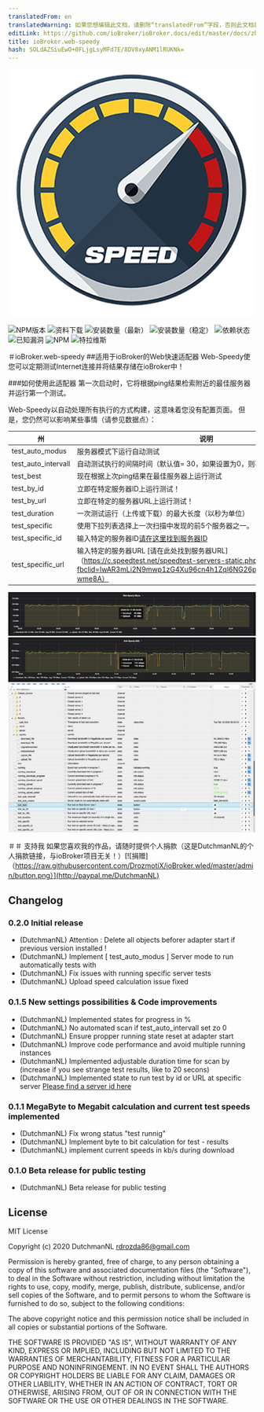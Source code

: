 ```yaml
---
translatedFrom: en
translatedWarning: 如果您想编辑此文档，请删除“translatedFrom”字段，否则此文档将再次自动翻译
editLink: https://github.com/ioBroker/ioBroker.docs/edit/master/docs/zh-cn/adapterref/iobroker.web-speedy/README.md
title: ioBroker.web-speedy
hash: SOLdAZSiuEwO+0FLjgLsyMFd7E/8DV8xyANM1lRUKNk=
---
```

![标识](../../../en/adapterref/iobroker.web-speedy/admin/web-speedy.png)

![NPM版本](http://img.shields.io/npm/v/iobroker.web-speedy.svg)
![资料下载](https://img.shields.io/npm/dm/iobroker.web-speedy.svg)
![安装数量（最新）](http://iobroker.live/badges/web-speedy-installed.svg)
![安装数量（稳定）](http://iobroker.live/badges/web-speedy-stable.svg)
![依赖状态](https://img.shields.io/david/DrozmotiX/iobroker.web-speedy.svg)
![已知漏洞](https://snyk.io/test/github/DrozmotiX/ioBroker.web-speedy/badge.svg)
![NPM](https://nodei.co/npm/iobroker.web-speedy.png?downloads=true)
![特拉维斯](http://img.shields.io/travis/DrozmotiX/ioBroker.web-speedy/master.svg)

＃ioBroker.web-speedy
##适用于ioBroker的Web快速适配器
Web-Speedy使您可以定期测试Internet连接并将结果存储在ioBroker中！

###如何使用此适配器
第一次启动时，它将根据ping结果检索附近的最佳服务器并运行第一个测试。

Web-Speedy以自动处理所有执行的方式构建，这意味着您没有配置页面。
但是，您仍然可以影响某些事情（请参见数据点）：

|州|说明|
|---------------------|--------------------------------------------------------------------------------------------------------------------------------------------------------------------------------------|
| test_auto_modus |服务器模式下运行自动测试 |
| test_auto_intervall |自动测试执行的间隔时间（默认值= 30，如果设置为0，则不会运行任何自动测试！）|
| test_best |现在根据上次ping结果在最佳服务器上运行测试|
| test_by_id |立即在特定服务器ID上运行测试！ |
| test_by_url |立即在特定的服务器URL上运行测试！ |
| test_duration |一次测试运行（上传或下载）的最大长度（以秒为单位）|
| test_specific |使用下拉列表选择上一次扫描中发现的前5个服务器之一。 |
| test_specific_id |输入特定的服务器ID[请在这里找到服务器ID](https://c.speedtest.net/speedtest-servers-static.php?fbclid=IwAR3mLi2N9mwp1zG4Xu96cn4h1Zql6NG26p6GDjctjMftq0YzKKwPk-wme8A)|
| test_specific_url |输入特定的服务器URL [请在此处找到服务器URL]（https://c.speedtest.net/speedtest-servers-static.php?fbclid=IwAR3mLi2N9mwp1zG4Xu96cn4h1Zql6NG26p6GDjctjMftq0YzKKwPk-wme8A）|

![兆字节](https://raw.githubusercontent.com/DrozmotiX/ioBroker.web-speedy/master/admin/Mbyte.png)![兆比特](https://raw.githubusercontent.com/DrozmotiX/ioBroker.web-speedy/master/admin/Mbit.png)![状态](https://raw.githubusercontent.com/DrozmotiX/ioBroker.web-speedy/master/admin/states.png)

＃＃ 支持我
如果您喜欢我的作品，请随时提供个人捐款（这是DutchmanNL的个人捐款链接，与ioBroker项目无关！）[![捐赠]（https://raw.githubusercontent.com/DrozmotiX/ioBroker.wled/master/admin/button.png）](http://paypal.me/DutchmanNL)

## Changelog

### 0.2.0 Initial release
* (DutchmanNL) Attention : Delete all objects beforer adapter start if previous version installed !
* (DutchmanNL) Implement [ test_auto_modus ] Server mode to run automatically tests with
* (DutchmanNL) Fix issues with running specific server tests
* (DutchmanNL) Upload speed calculation issue fixed

### 0.1.5 New settings possibilities & Code improvements
* (DutchmanNL) Implemented states for progress in %
* (DutchmanNL) No automated scan if test_auto_intervall set zo 0
* (DutchmanNL) Ensure propper running state reset at adapter start
* (DutchmanNL) Improve code performance and avoid multiple running instances
* (DutchmanNL) Implemented adjustable duration time for scan by (increase if you see strange test results, like to 20 secons)
* (DutchmanNL) Implemented state to run test by id or URL at specific server [Please find a server id here](https://c.speedtest.net/speedtest-servers-static.php?fbclid=IwAR3mLi2N9mwp1zG4Xu96cn4h1Zql6NG26p6GDjctjMftq0YzKKwPk-wme8A)

### 0.1.1 MegaByte to Megabit calculation and current test speeds implemented
* (DutchmanNL) Fix wrong status "test runnig"
* (DutchmanNL) Implement byte to bit calculation for test - results
* (DutchmanNL) implement current speeds in kb/s during download

### 0.1.0 Beta release for public testing
* (DutchmanNL) Beta release for public testing

## License
MIT License

Copyright (c) 2020 DutchmanNL <rdrozda86@gmail.com>

Permission is hereby granted, free of charge, to any person obtaining a copy
of this software and associated documentation files (the "Software"), to deal
in the Software without restriction, including without limitation the rights
to use, copy, modify, merge, publish, distribute, sublicense, and/or sell
copies of the Software, and to permit persons to whom the Software is
furnished to do so, subject to the following conditions:

The above copyright notice and this permission notice shall be included in all
copies or substantial portions of the Software.

THE SOFTWARE IS PROVIDED "AS IS", WITHOUT WARRANTY OF ANY KIND, EXPRESS OR
IMPLIED, INCLUDING BUT NOT LIMITED TO THE WARRANTIES OF MERCHANTABILITY,
FITNESS FOR A PARTICULAR PURPOSE AND NONINFRINGEMENT. IN NO EVENT SHALL THE
AUTHORS OR COPYRIGHT HOLDERS BE LIABLE FOR ANY CLAIM, DAMAGES OR OTHER
LIABILITY, WHETHER IN AN ACTION OF CONTRACT, TORT OR OTHERWISE, ARISING FROM,
OUT OF OR IN CONNECTION WITH THE SOFTWARE OR THE USE OR OTHER DEALINGS IN THE
SOFTWARE.